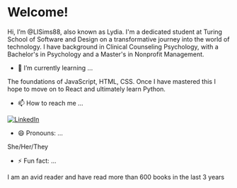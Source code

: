 # Welcome!

Hi, I’m @LISims88, also known as Lydia. I'm a dedicated student at Turing School of Software and Design on a transformative journey into the world of technology. I have background in Clinical Counseling Psychology, with a Bachelor's in Psychology and a Master's in Nonprofit Management.

- 🌱 I’m currently learning ...

The foundations of JavaScript, HTML, CSS. Once I have mastered this I hope to move on to React and ultimately learn Python.

- 📫 How to reach me ...

[![LinkedIn](https://img.shields.io/badge/linkedin-%230077B5.svg?style=for-the-badge&logo=linkedin&logoColor=white)](https://www.linkedin.com/in/lydia-sims/)

- 😄 Pronouns: ...

She/Her/They

- ⚡ Fun fact: ...

I am an avid reader and have read more than 600 books in the last 3 years

<!---
LISims88/LISims88 is a ✨ special ✨ repository because its `README.md` (this file) appears on your GitHub profile.
You can click the Preview link to take a look at your changes.
--->
